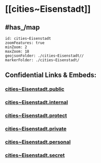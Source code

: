 # [[cities~Eisenstadt]] 


## #has_/map  



```leaflet
id: cities~Eisenstadt
zoomFeatures: true 
minZoom: 2 
maxZoom: 18
geojsonFolder: ./cities~Eisenstadt//
markerFolder: ./cities~Eisenstadt/
```



## Confidential Links & Embeds: 

### [cities~Eisenstadt.public](/_public/\Earth\Continent\Europe\Europe~Central\Austria\Austrias_States\Burgenland\counties~BL\Eisenstadtcities~Eisenstadt.public.md) 

### [cities~Eisenstadt.internal](/_internal/\Earth\Continent\Europe\Europe~Central\Austria\Austrias_States\Burgenland\counties~BL\Eisenstadtcities~Eisenstadt.internal.md) 

### [cities~Eisenstadt.protect](/_protect/\Earth\Continent\Europe\Europe~Central\Austria\Austrias_States\Burgenland\counties~BL\Eisenstadtcities~Eisenstadt.protect.md) 

### [cities~Eisenstadt.private](/_private/\Earth\Continent\Europe\Europe~Central\Austria\Austrias_States\Burgenland\counties~BL\Eisenstadtcities~Eisenstadt.private.md) 

### [cities~Eisenstadt.personal](/_personal/\Earth\Continent\Europe\Europe~Central\Austria\Austrias_States\Burgenland\counties~BL\Eisenstadtcities~Eisenstadt.personal.md) 

### [cities~Eisenstadt.secret](/_secret/\Earth\Continent\Europe\Europe~Central\Austria\Austrias_States\Burgenland\counties~BL\Eisenstadtcities~Eisenstadt.secret.md)

